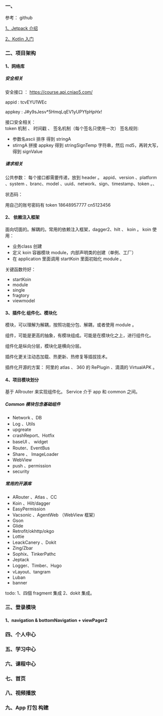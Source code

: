 ### 一、
参考： github

[1、Jetpack 介绍](./Jetpack.md)

[2、Kotlin 入门](./Kotlin.md)


### 二、项目架构
#### 1、网络库

##### 安全相关
安全接口 ： https://course.api.cniao5.com/

appid : tcvEYU1WEc

appkey : J#y9sJesv*5HmqLqEV1yUPYfpH$pHx$!


接口安全相关：     
token 机制 、 时间戳 、 签名机制（每个签名只使用一次）
签名规则:
+  参数名ascii 排序 得到 stringA
+  stirngA 拼接 appkey 得到 stringSignTemp 字符串，然后 md5，再转大写，得到 signValue


##### 请求相关
公共参数： 每个接口都需要传递，放到 header 。 
appid、version 、platform 、system 、branc、model 、uuid、network、sign、timestamp、token 。、

状态码：


 用自己的账号密码有 token
 18648957777
 cn5123456

#### 2、 依赖注入框架
面向切面的。解耦的。常用的依赖注入框架，dagger2、hilt 、 koin 。
koin 使用：
+ 业务class 创建
+ 定义 koin 容器模块 module，内部声明类的创建（单例、工厂）
+ 在 application 里面调用 startKoin 里面初始化 module 。


关键函数符好：
+ startKoin
+ module
+ single
+ fragtory
+ viewmodel



#### 3、插件化  组件化、模块化
模块，可以理解为解耦，按照功能分包、解耦，或者使用 module 。

组件，可能是更高的抽象，有模块组成。可能是在模块化之上，进行组件化。

组件化是纵向分层，模块化是横向分层。

插件化更关注动态加载、热更新、热修复等插拔技术。

插件化开源的方案： 阿里的 atlas 、 360 的  RePlugin 、滴滴的  VirtualAPK 。



#### 4、项目模块划分
基于 ARrouter  来实现组件化。
Service 介于 app 和 common 之间。

##### Common 模块包含基础组件
+ Network 、DB
+ Log 、Utils
+ upgreate
+ crashReport、Hotfix
+ baseUI 、 widget
+ Router、EventBus
+ Share 、 ImageLoader
+ WebView
+ push 、permission
+ security

##### 常用的开源库
+ ARouter 、Atlas 、CC
+ Koin 、Hilt/dagger
+ EasyPermission
+ Vacsonic 、AgentWeb （WebView 框架）
+ Gson
+ Glide
+ Retrofit/okhttp/okgo
+ Lottie
+ LeackCanery 、Dokit
+ Zing/Zbar
+ Sophix、TinkerPathc
+ Jeptack
+ Logger、Timber、Hugo
+ vLayout、tangram
+ Luban
+ banner


todo:
1、四個  fragment 集成
2、dokit 集成。




### 三、登录模块
#### 1、navigation & bottomNavigation + viewPager2



### 四、个人中心


### 五、学习中心


### 六、课程中心


### 七、首页


### 八、视频播放


### 九、App 打包 构建


